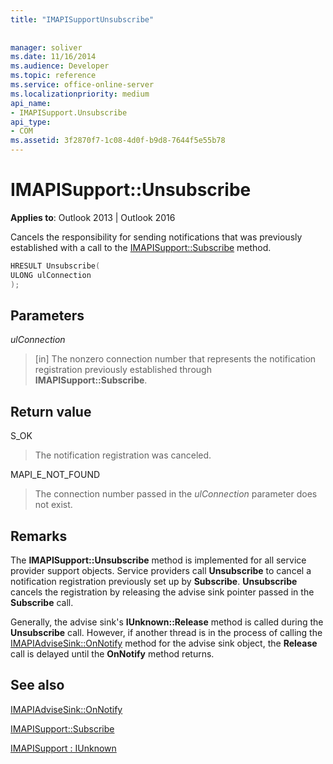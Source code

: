 ```yaml
---
title: "IMAPISupportUnsubscribe"
 
 
manager: soliver
ms.date: 11/16/2014
ms.audience: Developer
ms.topic: reference
ms.service: office-online-server
ms.localizationpriority: medium
api_name:
- IMAPISupport.Unsubscribe
api_type:
- COM
ms.assetid: 3f2870f7-1c08-4d0f-b9d8-7644f5e55b78
---
```


# IMAPISupport::Unsubscribe

  
  
**Applies to**: Outlook 2013 | Outlook 2016 
  
Cancels the responsibility for sending notifications that was previously established with a call to the [IMAPISupport::Subscribe](imapisupport-subscribe.md) method. 
  
```cpp
HRESULT Unsubscribe(
ULONG ulConnection
);
```

## Parameters

 _ulConnection_
  
> [in] The nonzero connection number that represents the notification registration previously established through **IMAPISupport::Subscribe**.
    
## Return value

S_OK 
  
> The notification registration was canceled.
    
MAPI_E_NOT_FOUND 
  
> The connection number passed in the _ulConnection_ parameter does not exist. 
    
## Remarks

The **IMAPISupport::Unsubscribe** method is implemented for all service provider support objects. Service providers call **Unsubscribe** to cancel a notification registration previously set up by **Subscribe**. **Unsubscribe** cancels the registration by releasing the advise sink pointer passed in the **Subscribe** call. 
  
Generally, the advise sink's **IUnknown::Release** method is called during the **Unsubscribe** call. However, if another thread is in the process of calling the [IMAPIAdviseSink::OnNotify](imapiadvisesink-onnotify.md) method for the advise sink object, the **Release** call is delayed until the **OnNotify** method returns. 
  
## See also



[IMAPIAdviseSink::OnNotify](imapiadvisesink-onnotify.md)
  
[IMAPISupport::Subscribe](imapisupport-subscribe.md)
  
[IMAPISupport : IUnknown](imapisupportiunknown.md)

